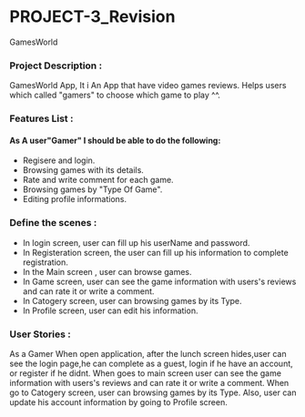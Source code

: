 # PROJECT-3_Revision

GamesWorld

### Project Description :
GamesWorld App, It i
An App that have video games reviews. Helps  users which called "gamers" to choose which game to play ^^.


### Features List :
#### As A user"Gamer" I should be able to do the following:
- Regisere and login.
- Browsing games with its details.
- Rate and write comment for each game.
- Browsing games by "Type Of Game".
- Editing profile informations.


### Define the scenes :
- In login screen, user can fill up his userName and password.
- In Registeration screen, the user can fill up his information to complete registration.
- In the Main screen , user can browse games.
- In Game screen, user can see the game information with users's reviews and can rate it or write a comment.
- In Catogery screen, user can browsing games by its Type.
- In Profile screen, user can edit his information.

### User Stories :
As a Gamer When open application, after the lunch screen hides,user can see the login page,he can  complete as a guest, login if he have an account, or register if he didnt. When goes to main screen user can see the game information with users's reviews and can rate it or write a comment. When go to Catogery screen, user can browsing games by its Type. Also, user can update his account information by going to Profile screen.

